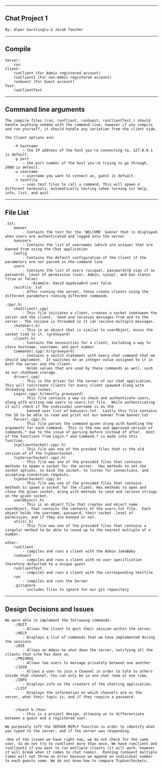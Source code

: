 ----------------------------------------
Chat Project 1
----------------------------------------
    By: Alper karslioglu & Jacob Tancher

----------------------------------------
Compile
----------------------------------------
    Server:
        run 
    Client:
        runClient (For Admin registered account)
        runClient2 (For non-Admin registered account)
        runGuest (For Guest account)
    Test: 
        runClientTest

----------------------------------------
Command line arguments
----------------------------------------
    The compile files (run, runClient, runGuest, runClientTest_) should handle anything needed with the command line, however if you compile and run yourself, it should handle any variation from the client side. 

    the Client options are:

        -h hostname
            ~ the IP address of the host you're connecting to, 127.0.0.1 is default. 
        -p port
            ~ the port number of the host you're trying to go through, 2000 is default.
        -u username
            ~ username you want to connect as, guest is defualt.
        -t testfile
            ~ uses test files to call a command. This will spawn 4 different terminals, automatically testing (when turning in) help, info, list, and quit.


----------------------------------------
File List
----------------------------------------
    .txt:
        banner
            - Contains the text for the 'WELCOME' banner that is displayed when users are authenticated and logged onto the server
        banusers
            - Contains the list of usernames (which are unique) that are banned from using the Chat application
        Config
            - Contains the default configuration of the client if the parameters are not passed in the command line
        users
            - Contains the list of users (unique), passwords(@ sign if no password), level of permission (user, Admin, sysop), and ban status (true or false)
                ~Example: David myp4ssw0rd user false
        testFile_.txt
            - After running the server, these create clients using the different parameters running different commands
    
    .cpp/.h:
        chatClient(.cpp)
            - This file initiates a client, creates a socket inbetween the server and the client.  Send and recieves messages from and to the server.  The recieve is threaded so it can recieve multiple messages.
        chatUser(.h)
            - This is an object that is similar to userObject, minus the socket tied to it. (graveyard)
        client(.h)
            - Contains the necessities for a client, including a way to store hostname, username, and port number
        Commands(.cpp/.h)(graveyard)
            - Contains a switch statement with every chat command that we should implement.  It switches on an integer value assigned to it in both the server and the client. 
              Holds values that are used by these commands as well, such as our chatRoom storage.
        driver(.cpp)
            - This is the driver for the server of our chat application.  This will run/create clients for every client spawned along with threading each socket. 
        Login(.cpp/.h)(mostly graveyard)
            - This file contains a way to check and authenticate users, along with writing new users to users.txt file.  While authenticating it will check if the indiviudal username is on the 
              banned user list of banusers.txt.  Lastly this file contains the IO to be able to read and print out our banner from banner.txt
        Parcer(.cpp/.h)
            - This file parses the command given along with handling the arguments for each command.  This is the new and approved version of Commands.* due to the issue of parsing before instead of after.  most of the functions from Login.* and Command.* is made into this function.
        tcpClientSocket(.cpp/.h)
            - This file was one of the provded files that is the old version of of the tcpUserSocket.
        tcpServerSocket(.cpp/.h)
            - This file was one of the provided files that contains methods to spawn a socket for the server.  Has methods to set the socket options, to bind the socket, to listen for connections, and accepting connection requests.     
        tcpUserSocket(.cpp/.h)
            - This file was one of the provided files that contains methods to spawn a socket for the client. Has methods to open and close the given socket, along with methods to send and recieve strings on the given socket.
        userObject(.h)
            - This is an object file that creates and object name userObject, that contains the contents of the users.txt file.  Each object holds the username, password, their socket ,level of permission, and if they are banned or not. 
        utils(.h)
            - This file was one of the provided files that contains a singular method to be able to round up to the nearest multiple of a number.
        
    other:
        runClient
            - compiles and runs a client with the Admin JakeBaby
        runGuest
            - compiles and runs a client with no user specification therefore defaulted to a unique guest
        runClientTest_
            - compiles and runs a client with the corresponding testfile
        run
            - compiles and runs the Server
        .gitignore
            - includes files to ignore for our git repository


----------------------------------------
Design Decisions and Issues
----------------------------------------

    We were able to implement the following commands:
        -/QUIT
            - Allows the client to quit their session within the server.
        -/HELP
            - Displays a list of commands that we have implemented during the sessions 
        -/DIE
            - Allows an Admin to shut down the server, notifying all the clients that s/he has done so.
        -/PRIVMSG
            - Allows two users to message privately between one another
        -/JOIN
            - Allows a user to join a Channel in order to talk to others inside that channel. You can only be in one chat room at one time.
        -/INFO
            - Displays info on the creaters of the chatting application.
        -/LIST
            - Displays the information on which channels are on the server, what their topic is, and if they require a password.


        -/Guest & /User
            - this is a project design, allowing us to differentiate between a guest and a registered user.

    We purposely left the SERVER REPLY funciton in order to identify what you typed to the server, and if the server was responding.

    -One of the issues we have right now, we do not check for the same user. So do not try to runClient more than once. We have runClient and runClient2 if you want to run mutliple clients (it will work, however it will break when it comes to chat rooms).  Running runGuest multiple times will not throw an error because we append an individual number to each guests name. We do not know how to compare TcpUserSockets.